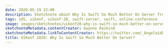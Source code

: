 ```yaml
---
date: 2020-05-19 22:00
description: Sketchnote about Why Is Swift So Much Better On Server from UIKonf 2020 (online conference)
tags: iOS, uikonf, uikonf-20, swift-server, swift, online-conference
image: images/sketchnotes/uikonf20-why-is-swift-so-much-better-on-server-small.jpg
sketchnoteMetadata.contentCreator: Gwynne Raskind
sketchnoteMetadata.linkToContentCreator: https://twitter.com/_AngeloidBeta
title: UIKonf 2020: Why Is Swift So Much Better On Server?
---
```

